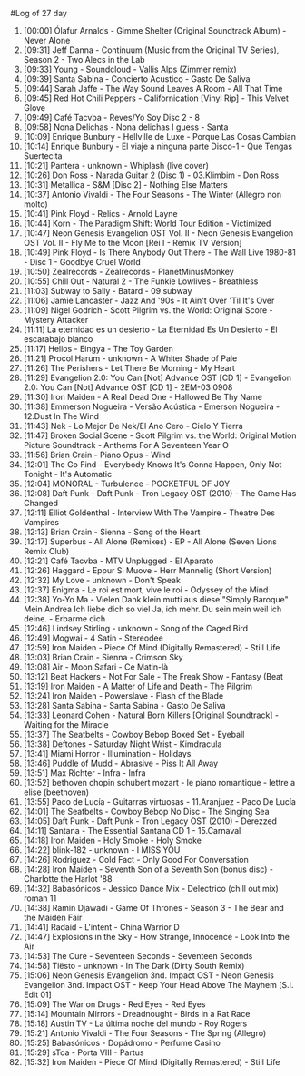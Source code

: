 #Log of 27 day

1. [00:00] Ólafur Arnalds - Gimme Shelter (Original Soundtrack Album) - Never Alone
1. [09:31] Jeff Danna - Continuum (Music from the Original TV Series), Season 2 - Two Alecs in the Lab
1. [09:33] Young - Soundcloud - Vallis Alps (Zimmer remix)
1. [09:39] Santa Sabina - Concierto Acustico - Gasto De Saliva
1. [09:44] Sarah Jaffe - The Way Sound Leaves A Room - All That Time
1. [09:45] Red Hot Chili Peppers - Californication [Vinyl Rip] - This Velvet Glove
1. [09:49] Café Tacvba - Reves/Yo Soy Disc 2 - 8
1. [09:58] Nona Delichas - Nona delichas I guess - Santa
1. [10:09] Enrique Bunbury - Hellville de Luxe - Porque Las Cosas Cambian
1. [10:14] Enrique Bunbury - El viaje a ninguna parte Disco-1 - Que Tengas Suertecita
1. [10:21] Pantera - unknown - Whiplash (live cover)
1. [10:26] Don Ross - Narada Guitar 2 (Disc 1) - 03.Klimbim - Don Ross
1. [10:31] Metallica - S&M [Disc 2] - Nothing Else Matters
1. [10:37] Antonio Vivaldi - The Four Seasons - The Winter  (Allegro non molto)
1. [10:41] Pink Floyd - Relics - Arnold Layne
1. [10:44] Korn - The Paradigm Shift: World Tour Edition - Victimized
1. [10:47] Neon Genesis Evangelion OST Vol. II - Neon Genesis Evangelion OST Vol. II - Fly Me to the Moon [Rei I - Remix TV Version]
1. [10:49] Pink Floyd - Is There Anybody Out There - The Wall Live 1980-81 - Disc 1 - Goodbye Cruel World
1. [10:50] Zealrecords - Zealrecords - PlanetMinusMonkey
1. [10:55] Chill Out - Natural 2 - The Funkie Lowlives - Breathless
1. [11:03] Subway to Sally - Batard - 09 subway
1. [11:06] Jamie Lancaster - Jazz And '90s - It Ain't Over 'Til It's Over
1. [11:09] Nigel Godrich - Scott Pilgrim vs. the World: Original Score - Mystery Attacker
1. [11:11] La eternidad es un desierto - La Eternidad Es Un Desierto - El escarabajo blanco
1. [11:17] Helios - Eingya - The Toy Garden
1. [11:21] Procol Harum - unknown - A Whiter Shade of Pale
1. [11:26] The Perishers - Let There Be Morning - My Heart
1. [11:29] Evangelion 2.0: You Can [Not] Advance OST [CD 1] - Evangelion 2.0: You Can [Not] Advance OST [CD 1] - 2EM-03 0908
1. [11:30] Iron Maiden - A Real Dead One - Hallowed Be Thy Name
1. [11:38] Emmerson Nogueira - Versão Acústica - Emerson Nogueira - 12.Dust In The Wind
1. [11:43] Nek - Lo Mejor De Nek/El Ano Cero - Cielo Y Tierra
1. [11:47] Broken Social Scene - Scott Pilgrim vs. the World: Original Motion Picture Soundtrack - Anthems For A Seventeen Year O
1. [11:56] Brian Crain - Piano Opus - Wind
1. [12:01] The Go Find - Everybody Knows It's Gonna Happen, Only Not Tonight - It's Automatic
1. [12:04] MONORAL - Turbulence - POCKETFUL OF JOY
1. [12:08] Daft Punk - Daft Punk - Tron Legacy OST (2010) - The Game Has Changed
1. [12:11] Elliot Goldenthal - Interview With The Vampire - Theatre Des Vampires
1. [12:13] Brian Crain - Sienna - Song of the Heart
1. [12:17] Superbus - All Alone (Remixes) - EP - All Alone (Seven Lions Remix Club)
1. [12:21] Café Tacvba - MTV Unplugged - El Aparato
1. [12:26] Haggard - Eppur Si Muove - Herr Mannelig (Short Version)
1. [12:32] My Love - unknown - Don't Speak
1. [12:37] Enigma - Le roi est mort, vive le roi - Odyssey of the Mind
1. [12:38] Yo-Yo Ma - Vielen Dank klein mutti aus diese "Simply Baroque" Mein Andrea Ich liebe dich so viel Ja, ich mehr. Du sein mein weil ich deine. - Erbarme dich
1. [12:46] Lindsey Stirling - unknown - Song of the Caged Bird
1. [12:49] Mogwai - 4 Satin - Stereodee
1. [12:59] Iron Maiden - Piece Of Mind (Digitally Remastered) - Still Life
1. [13:03] Brian Crain - Sienna - Crimson Sky
1. [13:08] Air - Moon Safari - Ce Matin-là
1. [13:12] Beat Hackers - Not For Sale - The Freak Show - Fantasy (Beat
1. [13:19] Iron Maiden - A Matter of Life and Death - The Pilgrim
1. [13:24] Iron Maiden - Powerslave - Flash of the Blade
1. [13:28] Santa Sabina - Santa Sabina - Gasto De Saliva
1. [13:33] Leonard Cohen - Natural Born Killers [Original Soundtrack] - Waiting for the Miracle
1. [13:37] The Seatbelts - Cowboy Bebop Boxed Set - Eyeball
1. [13:38] Deftones - Saturday Night Wrist - Kimdracula
1. [13:41] Miami Horror - Illumination - Holidays
1. [13:46] Puddle of Mudd - Abrasive - Piss It All Away
1. [13:51] Max Richter - Infra - Infra
1. [13:52] bethoven chopin schubert mozart - le piano romantique - lettre a elise (beethoven)
1. [13:55] Paco de Lucía - Guitarras virtuosas - 11.Aranjuez - Paco De Lucía
1. [14:01] The Seatbelts - Cowboy Bebop No Disc - The Singing Sea
1. [14:05] Daft Punk - Daft Punk - Tron Legacy OST (2010) - Derezzed
1. [14:11] Santana - The Essential Santana CD 1 - 15.Carnaval
1. [14:18] Iron Maiden - Holy Smoke - Holy Smoke
1. [14:22] blink-182 - unknown - I MISS YOU
1. [14:26] Rodriguez - Cold Fact - Only Good For Conversation
1. [14:28] Iron Maiden - Seventh Son of a Seventh Son (bonus disc) - Charlotte the Harlot '88
1. [14:32] Babasónicos - Jessico Dance Mix - Delectrico (chill out mix) roman 11
1. [14:38] Ramin Djawadi - Game Of Thrones - Season 3 - The Bear and the Maiden Fair
1. [14:41] Radaid - L'intent - China Warrior D
1. [14:47] Explosions in the Sky - How Strange, Innocence - Look Into the Air
1. [14:53] The Cure - Seventeen Seconds - Seventeen Seconds
1. [14:58] Tiësto - unknown - In The Dark (Dirty South Remix)
1. [15:06] Neon Genesis Evangelion 3nd. Impact OST - Neon Genesis Evangelion 3nd. Impact OST - Keep Your Head Above The Mayhem [S.I. Edit 01]
1. [15:09] The War on Drugs - Red Eyes - Red Eyes
1. [15:14] Mountain Mirrors - Dreadnought - Birds in a Rat Race
1. [15:18] Austin TV - La última noche del mundo - Roy Rogers
1. [15:21] Antonio Vivaldi - The Four Seasons - The Spring  (Allegro)
1. [15:25] Babasónicos - Dopádromo - Perfume Casino
1. [15:29] sToa - Porta VIII - Partus
1. [15:32] Iron Maiden - Piece Of Mind (Digitally Remastered) - Still Life
